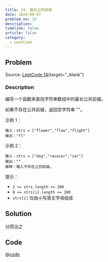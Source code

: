 ```yaml
---
title: 14. 最长公共前缀
date: 2020-08-07
problem_no: 14
description: 
timeline: false
article: false
category:
  - LeetCode
---
```


<!-- Description. -->

<!-- more -->

## Problem

Source: [LeetCode 14](https://leetcode-cn.com/problems/longest-common-prefix/){target="_blank"}

### Description

编写一个函数来查找字符串数组中的最长公共前缀。

如果不存在公共前缀，返回空字符串 ""。

示例 1：

```text
输入：strs = ["flower","flow","flight"]
输出："fl"
```

示例 2：

```text
输入：strs = ["dog","racecar","car"]
输出：""
解释：输入不存在公共前缀。
```

提示：

- `1 <= strs.length <= 200`
- `0 <= strs[i].length <= 200`
- `strs[i]` 仅由小写英文字母组成

## Solution

分而治之

## Code

@[code](../../../../algorithm/code/leet-code/14-main.cpp)